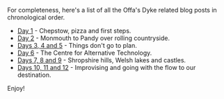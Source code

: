 <!--
.. title: Offa's Dyke - Complete
.. slug: offa-all
.. date: 2022-04-21 15:30:00 UTC+01:00
.. tags: 
.. category: 
.. link: 
.. description: 
.. type: text
.. author: Nicholas H.Tollervey
-->

For completeness, here's a list of all the Offa's Dyke related blog posts in
chronological order.

* [Day 1](/article/offas-dyke-1/) - Chepstow, pizza and first steps.
* [Day 2](/article/offas-dyke-2/) - Monmouth to Pandy over rolling countryside.
* [Days 3, 4 and 5](/article/offas-dyke-3-4-5/) - Things don't go to plan.
* [Day 6](/article/offas-dyke-6/) - The Centre for Alternative Technology.
* [Days 7, 8 and 9](/article/offas-dyke-7-8-9/) - Shropshire hills, Welsh lakes and castles.
* [Days 10, 11 and 12](/article/offas-dyke-final/) - Improvising and going with the flow to our destination.

Enjoy!
